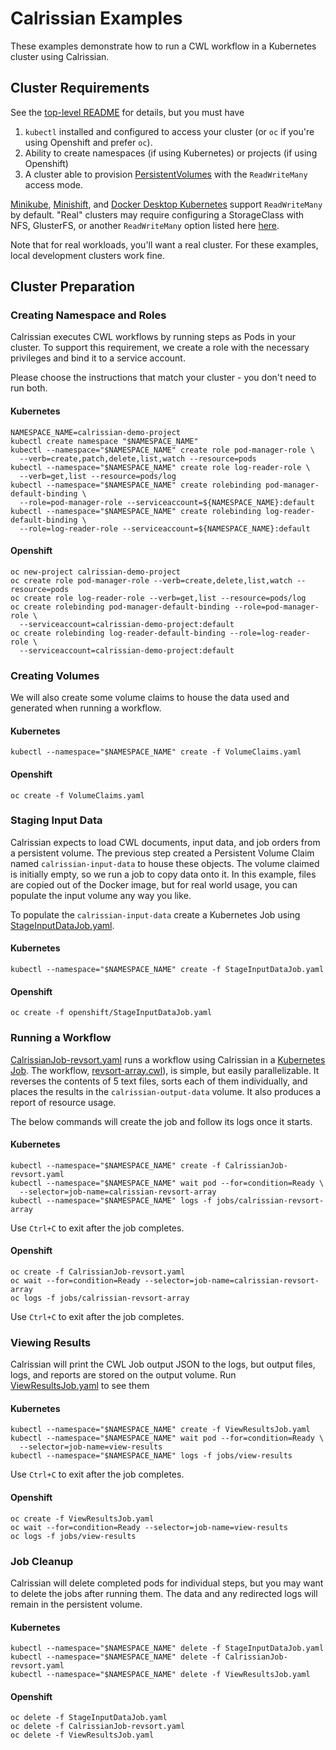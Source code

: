 # Calrissian Examples

These examples demonstrate how to run a CWL workflow in a Kubernetes cluster using Calrissian.

## Cluster Requirements

See the [top-level README](../README.md) for details, but you must have

1. `kubectl` installed and configured to access your cluster (or `oc` if you're using Openshift and prefer `oc`).
2. Ability to create namespaces (if using Kubernetes) or projects (if using Openshift)
2.  A cluster able to provision [PersistentVolumes](https://kubernetes.io/docs/concepts/storage/persistent-volumes/) with the `ReadWriteMany` access mode.

[Minikube](https://github.com/kubernetes/minikube), [Minishift](https://github.com/minishift/minishift), and [Docker Desktop Kubernetes](https://www.docker.com/products/docker-desktop) support `ReadWriteMany` by default. "Real" clusters may require configuring a StorageClass with NFS, GlusterFS, or another `ReadWriteMany` option listed here [here](https://kubernetes.io/docs/concepts/storage/persistent-volumes/#access-modes).

Note that for real workloads, you'll want a real cluster. For these examples, local development clusters work fine.

## Cluster Preparation

### Creating Namespace and Roles

Calrissian executes CWL workflows by running steps as Pods in your cluster. To support this requirement, we create a role with the necessary privileges and bind it to a service account.

Please choose the instructions that match your cluster - you don't need to run both.

#### Kubernetes

```
NAMESPACE_NAME=calrissian-demo-project
kubectl create namespace "$NAMESPACE_NAME"
kubectl --namespace="$NAMESPACE_NAME" create role pod-manager-role \
  --verb=create,patch,delete,list,watch --resource=pods
kubectl --namespace="$NAMESPACE_NAME" create role log-reader-role \
  --verb=get,list --resource=pods/log
kubectl --namespace="$NAMESPACE_NAME" create rolebinding pod-manager-default-binding \
  --role=pod-manager-role --serviceaccount=${NAMESPACE_NAME}:default
kubectl --namespace="$NAMESPACE_NAME" create rolebinding log-reader-default-binding \
  --role=log-reader-role --serviceaccount=${NAMESPACE_NAME}:default
```

#### Openshift

```
oc new-project calrissian-demo-project
oc create role pod-manager-role --verb=create,delete,list,watch --resource=pods
oc create role log-reader-role --verb=get,list --resource=pods/log
oc create rolebinding pod-manager-default-binding --role=pod-manager-role \
  --serviceaccount=calrissian-demo-project:default
oc create rolebinding log-reader-default-binding --role=log-reader-role \
  --serviceaccount=calrissian-demo-project:default
```

### Creating Volumes

We will also create some volume claims to house the data used and generated when running a workflow.

#### Kubernetes

```
kubectl --namespace="$NAMESPACE_NAME" create -f VolumeClaims.yaml
```

#### Openshift

```
oc create -f VolumeClaims.yaml
```

### Staging Input Data

Calrissian expects to load CWL documents, input data, and job orders from a persistent volume. The previous step created a Persistent Volume Claim named `calrissian-input-data` to house these objects. The volume claimed is initially empty, so we run a job to copy data onto it. In this example, files are copied out of the Docker image, but for real world usage, you can populate the input volume any way you like.

To populate the `calrissian-input-data` create a Kubernetes Job using [StageInputDataJob.yaml](StageInputDataJob.yaml).

#### Kubernetes

```
kubectl --namespace="$NAMESPACE_NAME" create -f StageInputDataJob.yaml
```

#### Openshift

```
oc create -f openshift/StageInputDataJob.yaml
```

### Running a Workflow

[CalrissianJob-revsort.yaml](CalrissianJob-revsort.yaml) runs a workflow using Calrissian in a [Kubernetes Job](https://kubernetes.io/docs/concepts/workloads/controllers/jobs-run-to-completion/). The workflow, [revsort-array.cwl](../input-data/revsort-array.cwl)), is simple, but easily parallelizable. It reverses the contents of 5 text files, sorts each of them individually, and places the results in the `calrissian-output-data` volume. It also produces a report of resource usage.

The below commands will create the job and follow its logs once it starts.

#### Kubernetes

```
kubectl --namespace="$NAMESPACE_NAME" create -f CalrissianJob-revsort.yaml
kubectl --namespace="$NAMESPACE_NAME" wait pod --for=condition=Ready \
  --selector=job-name=calrissian-revsort-array
kubectl --namespace="$NAMESPACE_NAME" logs -f jobs/calrissian-revsort-array
```

Use `Ctrl+C` to exit after the job completes.

#### Openshift

```
oc create -f CalrissianJob-revsort.yaml
oc wait --for=condition=Ready --selector=job-name=calrissian-revsort-array
oc logs -f jobs/calrissian-revsort-array
```

Use `Ctrl+C` to exit after the job completes.

### Viewing Results

Calrissian will print the CWL Job output JSON to the logs, but output files, logs, and reports are stored on the output volume. Run [ViewResultsJob.yaml](ViewResultsJob.yaml) to see them

#### Kubernetes

```
kubectl --namespace="$NAMESPACE_NAME" create -f ViewResultsJob.yaml
kubectl --namespace="$NAMESPACE_NAME" wait pod --for=condition=Ready \
  --selector=job-name=view-results
kubectl --namespace="$NAMESPACE_NAME" logs -f jobs/view-results
```

Use `Ctrl+C` to exit after the job completes.

#### Openshift

```
oc create -f ViewResultsJob.yaml
oc wait --for=condition=Ready --selector=job-name=view-results
oc logs -f jobs/view-results
```

### Job Cleanup

Calrissian will delete completed pods for individual steps, but you may want to delete the  jobs after running them. The data and any redirected logs will remain in the persistent volume.

#### Kubernetes

```
kubectl --namespace="$NAMESPACE_NAME" delete -f StageInputDataJob.yaml
kubectl --namespace="$NAMESPACE_NAME" delete -f CalrissianJob-revsort.yaml
kubectl --namespace="$NAMESPACE_NAME" delete -f ViewResultsJob.yaml
```

#### Openshift

```
oc delete -f StageInputDataJob.yaml
oc delete -f CalrissianJob-revsort.yaml
oc delete -f ViewResultsJob.yaml
```
